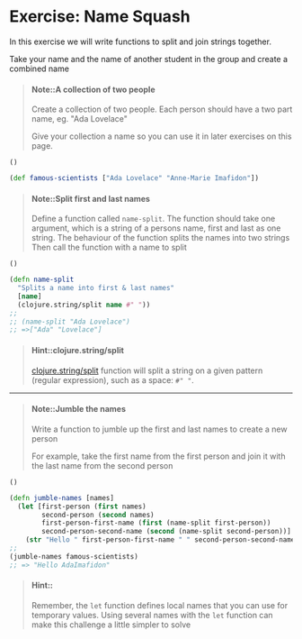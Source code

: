 # Exercise: Name Squash

In this exercise we will write functions to split and join strings together.

Take your name and the name of another student in the group and create a combined name

> #### Note::A collection of two people
> Create a collection of two people.  Each person should have a two part name, eg. "Ada Lovelace"
>
> Give your collection a name so you can use it in later exercises on this page.
```eval-clojure
()
```

<!--sec data-title="Reveal answer..." data-id="answer001" data-collapse=true ces-->

```clojure
(def famous-scientists ["Ada Lovelace" "Anne-Marie Imafidon"])
```

<!--endsec-->

> #### Note::Split first and last names
> Define a function called `name-split`.
> The function should take one argument, which is a string of a persons name, first and last as one string.
> The behaviour of the function splits the names into two strings
> Then call the function with a name to split
```eval-clojure
()
```


<!--sec data-title="Reveal answer..." data-id="answer003" data-collapse=true ces-->

```clojure
(defn name-split
  "Splits a name into first & last names"
  [name]
  (clojure.string/split name #" "))
;;
;; (name-split "Ada Lovelace")
;; =>["Ada" "Lovelace"]
```

<!--endsec-->

> #### Hint::clojure.string/split
> [clojure.string/split](https://clojuredocs.org/clojure.string/split) function will split a string on a given pattern (regular expression), such as a space: `#" "`.

---

> #### Note::Jumble the names
> Write a function to jumble up the first and last names to create a new person
>
> For example, take the first name from the first person and join it with the last name from the second person
```eval-clojure
()
```

<!--sec data-title="Reveal answer..." data-id="answer004" data-collapse=true ces-->

```clojure
(defn jumble-names [names]
  (let [first-person (first names)
        second-person (second names)
        first-person-first-name (first (name-split first-person))
        second-person-second-name (second (name-split second-person))]
    (str "Hello " first-person-first-name " " second-person-second-name)))
;;
(jumble-names famous-scientists)
;; => "Hello AdaImafidon"
```

<!--endsec-->

> #### Hint::
> Remember, the `let` function defines local names that you can use for temporary values.
> Using several names with the `let` function can make this challenge a little simpler to solve
